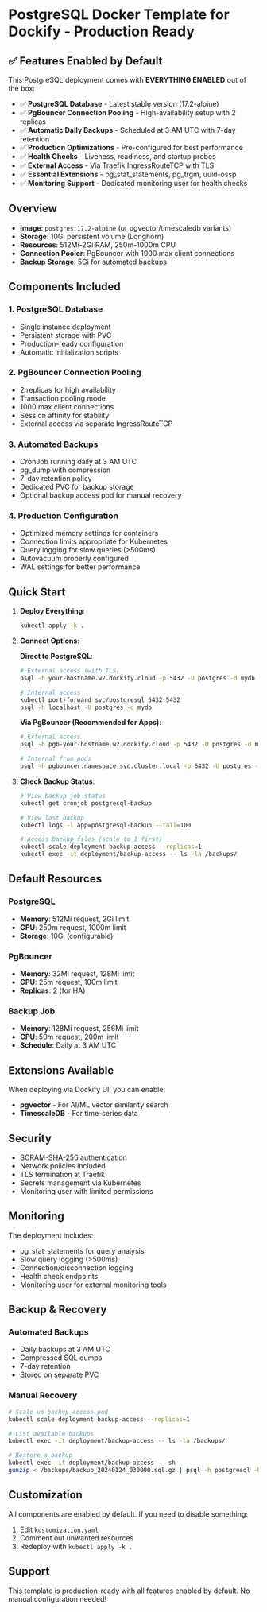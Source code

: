 # PostgreSQL Docker Template for Dockify - Production Ready

## ✅ Features Enabled by Default

This PostgreSQL deployment comes with **EVERYTHING ENABLED** out of the box:

- ✅ **PostgreSQL Database** - Latest stable version (17.2-alpine)
- ✅ **PgBouncer Connection Pooling** - High-availability setup with 2 replicas
- ✅ **Automatic Daily Backups** - Scheduled at 3 AM UTC with 7-day retention
- ✅ **Production Optimizations** - Pre-configured for best performance
- ✅ **Health Checks** - Liveness, readiness, and startup probes
- ✅ **External Access** - Via Traefik IngressRouteTCP with TLS
- ✅ **Essential Extensions** - pg_stat_statements, pg_trgm, uuid-ossp
- ✅ **Monitoring Support** - Dedicated monitoring user for health checks

## Overview

- **Image**: `postgres:17.2-alpine` (or pgvector/timescaledb variants)
- **Storage**: 10Gi persistent volume (Longhorn)
- **Resources**: 512Mi-2Gi RAM, 250m-1000m CPU
- **Connection Pooler**: PgBouncer with 1000 max client connections
- **Backup Storage**: 5Gi for automated backups

## Components Included

### 1. PostgreSQL Database
- Single instance deployment
- Persistent storage with PVC
- Production-ready configuration
- Automatic initialization scripts

### 2. PgBouncer Connection Pooling
- 2 replicas for high availability
- Transaction pooling mode
- 1000 max client connections
- Session affinity for stability
- External access via separate IngressRouteTCP

### 3. Automated Backups
- CronJob running daily at 3 AM UTC
- pg_dump with compression
- 7-day retention policy
- Dedicated PVC for backup storage
- Optional backup access pod for manual recovery

### 4. Production Configuration
- Optimized memory settings for containers
- Connection limits appropriate for Kubernetes
- Query logging for slow queries (>500ms)
- Autovacuum properly configured
- WAL settings for better performance

## Quick Start

1. **Deploy Everything**:
   ```bash
   kubectl apply -k .
   ```

2. **Connect Options**:

   **Direct to PostgreSQL**:
   ```bash
   # External access (with TLS)
   psql -h your-hostname.w2.dockify.cloud -p 5432 -U postgres -d mydb

   # Internal access
   kubectl port-forward svc/postgresql 5432:5432
   psql -h localhost -U postgres -d mydb
   ```

   **Via PgBouncer (Recommended for Apps)**:
   ```bash
   # External access
   psql -h pgb-your-hostname.w2.dockify.cloud -p 5432 -U postgres -d mydb

   # Internal from pods
   psql -h pgbouncer.namespace.svc.cluster.local -p 6432 -U postgres -d mydb
   ```

3. **Check Backup Status**:
   ```bash
   # View backup job status
   kubectl get cronjob postgresql-backup

   # View last backup
   kubectl logs -l app=postgresql-backup --tail=100

   # Access backup files (scale to 1 first)
   kubectl scale deployment backup-access --replicas=1
   kubectl exec -it deployment/backup-access -- ls -la /backups/
   ```

## Default Resources

### PostgreSQL
- **Memory**: 512Mi request, 2Gi limit
- **CPU**: 250m request, 1000m limit
- **Storage**: 10Gi (configurable)

### PgBouncer
- **Memory**: 32Mi request, 128Mi limit
- **CPU**: 25m request, 100m limit
- **Replicas**: 2 (for HA)

### Backup Job
- **Memory**: 128Mi request, 256Mi limit
- **CPU**: 50m request, 200m limit
- **Schedule**: Daily at 3 AM UTC

## Extensions Available

When deploying via Dockify UI, you can enable:
- **pgvector** - For AI/ML vector similarity search
- **TimescaleDB** - For time-series data

## Security

- SCRAM-SHA-256 authentication
- Network policies included
- TLS termination at Traefik
- Secrets management via Kubernetes
- Monitoring user with limited permissions

## Monitoring

The deployment includes:
- pg_stat_statements for query analysis
- Slow query logging (>500ms)
- Connection/disconnection logging
- Health check endpoints
- Monitoring user for external monitoring tools

## Backup & Recovery

### Automated Backups
- Daily backups at 3 AM UTC
- Compressed SQL dumps
- 7-day retention
- Stored on separate PVC

### Manual Recovery
```bash
# Scale up backup access pod
kubectl scale deployment backup-access --replicas=1

# List available backups
kubectl exec -it deployment/backup-access -- ls -la /backups/

# Restore a backup
kubectl exec -it deployment/backup-access -- sh
gunzip < /backups/backup_20240124_030000.sql.gz | psql -h postgresql -U postgres -d mydb
```

## Customization

All components are enabled by default. If you need to disable something:

1. Edit `kustomization.yaml`
2. Comment out unwanted resources
3. Redeploy with `kubectl apply -k .`

## Support

This template is production-ready with all features enabled by default. No manual configuration needed!